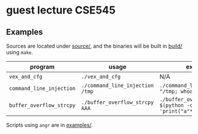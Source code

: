 # guest lecture CSE545

## Examples

Sources are located under [source/](source/), and the binaries will be built in [build/](build/) using `make`.

| program                  | usage                           | exploit                                                 |
| ------------------------ | ------------------------------- | ------------------------------------------------------- |
| `vex_and_cfg`            | `./vex_and_cfg`                 | N/A                                                     |
| `command_line_injection` | `./command_line_injection /tmp` | `./command_line_injection "/tmp; whoami"`               |
| `buffer_overflow_strcpy` | `./buffer_overflow_strcpy AAA`  | `./buffer_overflow_strcpy $(python -c 'print("a"*10)')` |


Scripts using `angr` are in [examples/](examples/).
